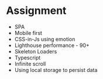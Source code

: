 # Assignment

- SPA
- Mobile first
- CSS-in-Js using emotion
- Lighthouse performance - 90+
- Skeleton Loaders
- Typescript
- Infinite scroll
- Using local storage to persist data


